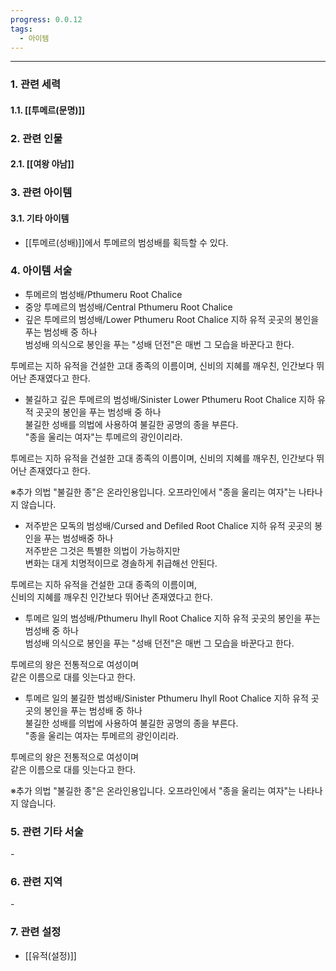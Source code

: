 ```yaml
---
progress: 0.0.12
tags:
  - 아이템
---
```

---
### 1. 관련 세력 
#### 1.1. [[투메르(문명)]]

### 2. 관련 인물
#### 2.1. [[여왕 야남]]

### 3. 관련 아이템
#### 3.1. 기타 아이템
- [[투메르(성배)]]에서 투메르의 범성배를 획득할 수 있다.

### 4. 아이템 서술
- 투메르의 범성배/Pthumeru Root Chalice
- 중앙 투메르의 범성배/Central Pthumeru Root Chalice
- 깊은 투메르의 범성배/Lower Pthumeru Root Chalice
지하 유적 곳곳의 봉인을 푸는 범성배 중 하나  
범성배 의식으로 봉인을 푸는 "성배 던전"은 매번 그 모습을 바꾼다고 한다.  
  
투메르는 지하 유적을 건설한 고대 종족의 이름이며, 신비의 지혜를 깨우친, 인간보다 뛰어난 존재였다고 한다.

- 불길하고 깊은 투메르의 범성배/Sinister Lower Pthumeru Root Chalice
지하 유적 곳곳의 봉인을 푸는 범성배 중 하나  
불길한 성배를 의법에 사용하여 불길한 공명의 종을 부른다.  
"종을 울리는 여자"는 투메르의 광인이리라.  
  
투메르는 지하 유적을 건설한 고대 종족의 이름이며, 신비의 지혜를 깨우친, 인간보다 뛰어난 존재였다고 한다.  
  
※추가 의법 "불길한 종"은 온라인용입니다. 오프라인에서 "종을 울리는 여자"는 나타나지 않습니다.

- 저주받은 모독의 범성배/Cursed and Defiled Root Chalice
지하 유적 곳곳의 봉인을 푸는 범성배중 하나  
저주받은 그것은 특별한 의법이 가능하지만  
변화는 대게 치명적이므로 경솔하게 취급해선 안된다.  
  
투메르는 지하 유적을 건설한 고대 종족의 이름이며,  
신비의 지혜를 깨우친 인간보다 뛰어난 존재였다고 한다.

- 투메르 일의 범성배/Pthumeru Ihyll Root Chalice
지하 유적 곳곳의 봉인을 푸는 범성배 중 하나  
범성배 의식으로 봉인을 푸는 "성배 던전"은 매번 그 모습을 바꾼다고 한다.  
  
투메르의 왕은 전통적으로 여성이며  
같은 이름으로 대를 잇는다고 한다.

- 투메르 일의 불길한 범성배/Sinister Pthumeru Ihyll Root Chalice
지하 유적 곳곳의 봉인을 푸는 범성배 중 하나  
불길한 성배를 의법에 사용하여 불길한 공명의 종을 부른다.  
"종을 울리는 여자는 투메르의 광인이리라.  
  
투메르의 왕은 전통적으로 여성이며  
같은 이름으로 대를 잇는다고 한다.  
  
※추가 의법 "불길한 종"은 온라인용입니다. 오프라인에서 "종을 울리는 여자"는 나타나지 않습니다.

### 5. 관련 기타 서술
\-
### 6. 관련 지역
\-

### 7. 관련 설정
- [[유적(설정)]]